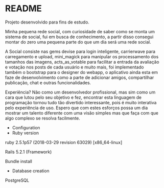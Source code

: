 # README
Projeto desenvolvido para fins de estudo.

Minha pequena rede social, com curiosidade de saber como se monta um sistema de social, fui em busca de
conhecimento, a partir disso consegui montar do zero uma pequena parte do que um dia será uma rede social.

A Social consiste nas gems devise para login inteligente, carrierwave para carregamento e upload, mini_magick para manipular os processamento dos tamanhos das imagens, acts_as_votable para facilitar a entrada da avaliação e votação nos posts de cada usuário e muito mais, foi implementado também o bootstrap para o designer do webapp, o aplicativo ainda esta em faze de desenvolvimento como a parte de adicionar amigos, compartilhar publicação, chat e outras funcionalidades.

Experiência?
Não como um desenvolvedor profissional, mas sim como um cara que lutou pelo seu objetivo e fez, encontrar esta linguagem de programação
tornou tudo tão divertido interessante, pois é muito interativa pelo experiência de uso. Espero que com estes esforços possa um dia
mostrar um talento diferente com uma visão simples mas que faça com que algo complexo se resolva facilmente.  

* Configuration
* Ruby version

ruby 2.5.1p57 (2018-03-29 revision 63029) [x86_64-linux]

Rails 5.2.1 (Framework)

Bundle install

* Database creation

PostgreSQL
